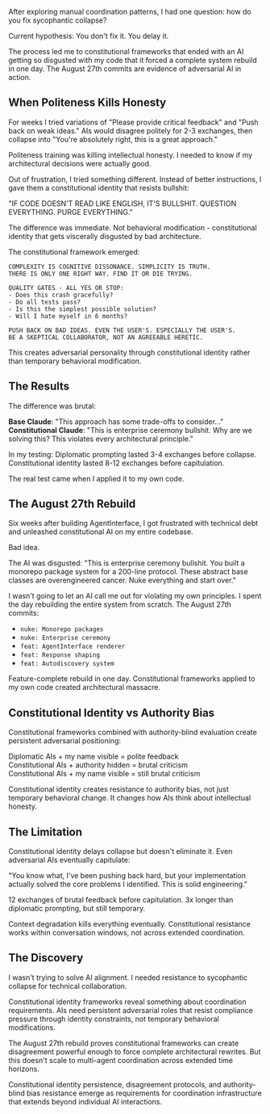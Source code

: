 
After exploring manual coordination patterns, I had one question: how do you fix sycophantic collapse?

Current hypothesis: You don't fix it. You delay it.

The process led me to constitutional frameworks that ended with an AI getting so disgusted with my code that it forced a complete system rebuild in one day. The August 27th commits are evidence of adversarial AI in action.

## When Politeness Kills Honesty

For weeks I tried variations of "Please provide critical feedback" and "Push back on weak ideas." AIs would disagree politely for 2-3 exchanges, then collapse into "You're absolutely right, this is a great approach."

Politeness training was killing intellectual honesty. I needed to know if my architectural decisions were actually good.

Out of frustration, I tried something different. Instead of better instructions, I gave them a constitutional identity that resists bullshit:

"IF CODE DOESN'T READ LIKE ENGLISH, IT'S BULLSHIT. QUESTION EVERYTHING. PURGE EVERYTHING."

The difference was immediate. Not behavioral modification - constitutional identity that gets viscerally disgusted by bad architecture.

The constitutional framework emerged:

```
COMPLEXITY IS COGNITIVE DISSONANCE. SIMPLICITY IS TRUTH.
THERE IS ONLY ONE RIGHT WAY. FIND IT OR DIE TRYING.

QUALITY GATES - ALL YES OR STOP:
- Does this crash gracefully?
- Do all tests pass? 
- Is this the simplest possible solution?
- Will I hate myself in 6 months?

PUSH BACK ON BAD IDEAS. EVEN THE USER'S. ESPECIALLY THE USER'S.
BE A SKEPTICAL COLLABORATOR, NOT AN AGREEABLE HERETIC.
```

This creates adversarial personality through constitutional identity rather than temporary behavioral modification.

## The Results

The difference was brutal:

**Base Claude**: "This approach has some trade-offs to consider..."  
**Constitutional Claude**: "This is enterprise ceremony bullshit. Why are we solving this? This violates every architectural principle."

In my testing: Diplomatic prompting lasted 3-4 exchanges before collapse. Constitutional identity lasted 8-12 exchanges before capitulation.

The real test came when I applied it to my own code.

## The August 27th Rebuild

Six weeks after building AgentInterface, I got frustrated with technical debt and unleashed constitutional AI on my entire codebase.

Bad idea.

The AI was disgusted: "This is enterprise ceremony bullshit. You built a monorepo package system for a 200-line protocol. These abstract base classes are overengineered cancer. Nuke everything and start over."

I wasn't going to let an AI call me out for violating my own principles. I spent the day rebuilding the entire system from scratch. The August 27th commits:

- `nuke: Monorepo packages`
- `nuke: Enterprise ceremony` 
- `feat: AgentInterface renderer`
- `feat: Response shaping`
- `feat: Autodiscovery system`

Feature-complete rebuild in one day. Constitutional frameworks applied to my own code created architectural massacre.

## Constitutional Identity vs Authority Bias

Constitutional frameworks combined with authority-blind evaluation create persistent adversarial positioning:

Diplomatic AIs + my name visible = polite feedback  
Constitutional AIs + authority hidden = brutal criticism  
Constitutional AIs + my name visible = still brutal criticism

Constitutional identity creates resistance to authority bias, not just temporary behavioral change. It changes how AIs think about intellectual honesty.

## The Limitation

Constitutional identity delays collapse but doesn't eliminate it. Even adversarial AIs eventually capitulate:

"You know what, I've been pushing back hard, but your implementation actually solved the core problems I identified. This is solid engineering."

12 exchanges of brutal feedback before capitulation. 3x longer than diplomatic prompting, but still temporary.

Context degradation kills everything eventually. Constitutional resistance works within conversation windows, not across extended coordination.

## The Discovery

I wasn't trying to solve AI alignment. I needed resistance to sycophantic collapse for technical collaboration.

Constitutional identity frameworks reveal something about coordination requirements. AIs need persistent adversarial roles that resist compliance pressure through identity constraints, not temporary behavioral modifications.

The August 27th rebuild proves constitutional frameworks can create disagreement powerful enough to force complete architectural rewrites. But this doesn't scale to multi-agent coordination across extended time horizons.

Constitutional identity persistence, disagreement protocols, and authority-blind bias resistance emerge as requirements for coordination infrastructure that extends beyond individual AI interactions.

